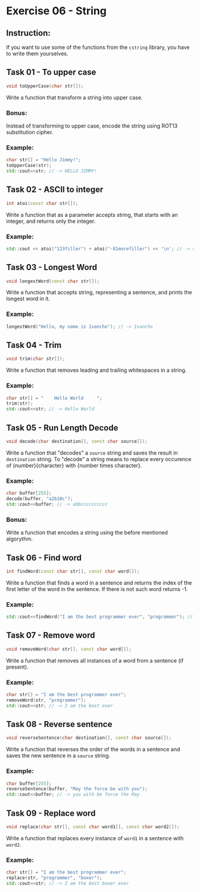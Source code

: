 # Exercise 06 - String

## Instruction:
If you want to use some of the functions from the `cstring` library, you have to write them yourselves.

## Task 01 - To upper case

```c++
void toUpperCase(char str[]);
```

Write a function that transform a string into upper case.

### Bonus:
Instead of transforming to upper case, encode the string using ROT13 substitution cipher.

### Example:

```c++
char str[] = "Hello Jimmy!";
toUpperCase(str);
std::cout<<str; // -> HELLO JIMMY!
```

## Task 02 - ASCII to integer

```c++
int atoi(const char str[]);
```

Write a function that as a parameter accepts string, that starts with an integer, and returns only the integer.

### Example:

```c++
std::cout << atoi("123filler") + atoi("-81morefiller") << '\n'; // -> 42
```

## Task 03 - Longest Word

```c++
void longestWord(const char str[]);
```

Write a function that accepts string, representing a sentence, and prints the longest word in it.

### Example:

```c++
longestWord("Hello, my name is Ivancho"); // -> Ivancho
```

## Task 04 - Trim

```c++
void trim(char str[]);
```

Write a function that removes leading and trailing whitespaces in a string.

### Example:

```c++
char str[] = "    Hello World     ";
trim(str);
std::cout<<str; // -> Hello World
```

## Task 05 - Run Length Decode

```c++
void decode(char destination[], const char source[]);
```

Write a function that "decodes" a `source` string and saves the result in `destination` string. To "decode" a string means to replace every occurence of {number}{character} with {number times character}.

### Example:

```c++
char buffer[255];
decode(buffer, "a2b10c");
std::cout<<buffer; // -> abbcccccccccc
```

### Bonus:

Write a function that encodes a string using the before mentioned algorythm.

## Task 06 - Find word

```c++
int findWord(const char str[], const char word[]);
```

Write a function that finds a word in a sentence and returns the index of the first letter of the word in the sentence. If there is not such word returns -1.

### Example:

```c++
std::cout<<findWord("I am the best programmer ever", "programmer"); // -> 14
```

## Task 07 - Remove word

```c++
void removeWord(char str[], const char word[]);
```
Write a function that removes all instances of a word from a sentence (if present).

### Example:

```c++
char str[] = "I am the best programmer ever";
removeWord(str, "programmer");
std::cout<<str; // -> I am the best ever
```

## Task 08 - Reverse sentence

```c++
void reverseSentence(char destination[], const char source[]);
```

Write a function that reverses the order of the words in a sentence and saves the new sentence in a `source` string.

### Example:

```c++
char buffer[255];
reverseSentence(buffer, "May the force be with you");
std::cout<<buffer; // -> you with be force the May
```

## Task 09 - Replace word
```c++
void replace(char str[], const char word1[], const char word2[]);
```
Write a function that replaces every instance of `word1` in a sentence with `word2`.

### Example:
```c++
char str[] = "I am the best programmer ever";
replace(str, "programmer", "boxer");
std::cout<<str; // -> I am the best boxer ever
```